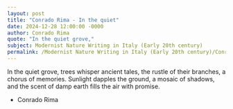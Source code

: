 ```yaml
---
layout: post
title: "Conrado Rima - In the quiet"
date: 2024-12-28 12:00:00 -0000
author: Conrado Rima
quote: "In the quiet grove,"
subject: Modernist Nature Writing in Italy (Early 20th century)
permalink: /Modernist Nature Writing in Italy (Early 20th century)/Conrado Rima/Conrado Rima - In the quiet
---
```


In the quiet grove,
trees whisper ancient tales,
the rustle of their branches,
a chorus of memories. 
Sunlight dapples the ground,
a mosaic of shadows,
and the scent of damp earth
fills the air with promise.

- Conrado Rima
